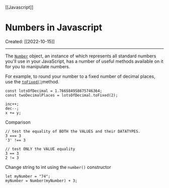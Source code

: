 [[Javascript]]

# Numbers in Javascript
Created:  [[2022-10-15]]

---
The [`Number`](https://developer.mozilla.org/en-US/docs/Web/JavaScript/Reference/Global_Objects/Number) object, an instance of which represents all standard numbers you'll use in your JavaScript, has a number of useful methods available on it for you to manipulate numbers. 

For example, to round your number to a fixed number of decimal places, use the [`toFixed()`](https://developer.mozilla.org/en-US/docs/Web/JavaScript/Reference/Global_Objects/Number/toFixed)method. 
```JS
const lotsOfDecimal = 1.766584958675746364;
const twoDecimalPlaces = lotsOfDecimal.toFixed(2);
```

```JS
inc++;
dec--;
x += y;
```

Comparison
```JS
// test the equality of BOTH the VALUES and their DATATYPES.
3 === 3  
'3' !== 3  

// test ONLY the VALUE equality
3 == 3
2 != 3
```


Change string to int using the `number()` constructor
```JS
let myNumber = "74";
myNumber = Number(myNumber) + 3;
```












